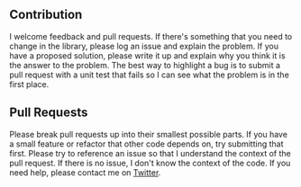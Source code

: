 ## Contribution

I welcome feedback and pull requests. If there's something that you need to change in the library, please log an issue and explain the problem. If you have a proposed solution, please write it up and explain why you think it is the answer to the problem. The best way to highlight a bug is to submit a pull request with a unit test that fails so I can see what the problem is in the first place.

## Pull Requests

Please break pull requests up into their smallest possible parts. If you have a small feature or refactor that other code depends on, try submitting that first. Please try to reference an issue so that I understand the context of the pull request. If there is no issue, I don't know the context of the code. If you need help, please contact me on [Twitter](https://twitter.com/cfdevelop).
